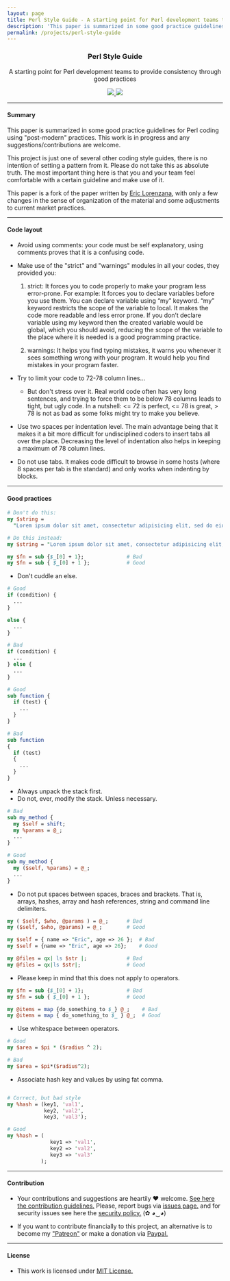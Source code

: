 ```yaml
---
layout: page
title: Perl Style Guide - A starting point for Perl development teams to provide consistency through good practices
description: 'This paper is summarized in some good practice guidelines for Perl coding using "post-modern" practices. This work is in progress and any suggestions/contributions are welcome. This project is just one of several other coding style guides, there is no intention of setting a pattern from it. Please do not take this as absolute truth. The most important thing here is that you and your team feel comfortable with a certain guideline and make use of it.'
permalink: /projects/perl-style-guide
---
```


<p align="center">
  <h3 align="center">Perl Style Guide</h3>
  <p align="center">A starting point for Perl development teams to provide consistency through good practices</p>
  <p align="center">
    <a href="/LICENSE.md">
      <img src="https://img.shields.io/badge/license-MIT-blue.svg">
    </a>
    <a href="https://github.com/htrgouvea/perl-style-guide/releases">
      <img src="https://img.shields.io/badge/version-0.1.7-blue.svg">
    </a>
  </p>
</p>

---

#### Summary

This paper is summarized in some good practice guidelines for Perl coding using "post-modern" practices. This work is in progress and any suggestions/contributions are welcome.

This project is just one of several other coding style guides, there is no intention of setting a pattern from it. Please do not take this as absolute truth. The most important thing here is that you and your team feel comfortable with a certain guideline and make use of it.

This paper is a fork of the paper written by [Eric Lorenzana](https://github.com/chusqui/perl-style-guide), with only a few changes in the sense of organization of the material and some adjustments to current market practices. 

---

#### Code layout

- Avoid using comments: your code must be self explanatory, using comments proves that it is a confusing code.

- Make use of the "strict" and "warnings" modules in all your codes, they provided you:
    1. strict: It forces you to code properly to make your program less error-prone. For example: It forces you to declare variables before you use them. You can declare variable using “my” keyword. “my” keyword restricts the scope of the variable to local. It makes the code more readable and less error prone. If you don’t declare variable using my keyword then the created variable would be global, which you should avoid, reducing the scope of the variable to the place where it is needed is a good programming practice.

    2. warnings: It helps you find typing mistakes, it warns you whenever it sees something wrong with your program. It would help you find mistakes in your program faster.


- Try to limit your code to 72-78 column lines...
  - But don't stress over it. Real world code often has very long sentences, and trying to force them to be below 78 columns leads to tight, but ugly code. In a nutshell: <= 72 is perfect, <= 78 is great, > 78 is not as bad as some folks might try to make you believe.
  
- Use two spaces per indentation level. The main advantage being that it makes it a bit more difficult for undisciplined coders to insert tabs all over the place. Decreasing the level of indentation also helps in keeping a maximum of 78 column lines.

- Do not use tabs. It makes code difficult to browse in some hosts (where 8 spaces per tab is the standard) and only works when indenting by blocks.

---
  
#### Good practices  

```perl
# Don't do this:
my $string =
  "Lorem ipsum dolor sit amet, consectetur adipisicing elit, sed do eiusmod tempor aliqua.";

# Do this instead:
my $string = "Lorem ipsum dolor sit amet, consectetur adipisicing elit, sed do eiusmod tempor aliqua."

my $fn = sub {$_[0] + 1};              # Bad
my $fn = sub { $_[0] + 1 };            # Good
```

* Don't cuddle an else.

```perl
# Good
if (condition) {
  ...
}

else {
  ...
}

# Bad
if (condition) {
  ...
} else {
  ...
}
```

```perl
# Good
sub function {
  if (test) {
    ...
  }
}

# Bad
sub function
{
  if (test)
  {
    ...
  }
}
```

- Always unpack the stack first.
- Do not, ever, modify the stack. Unless necessary.

```perl
# Bad
sub my_method {
  my $self = shift;
  my %params = @_;
  ...
}

# Good
sub my_method {
  my ($self, %params) = @_;
  ...
}
```

- Do not put spaces between spaces, braces and brackets. That is, arrays, hashes, array and hash references, string and command line delimiters.

```perl
my ( $self, $who, @params ) = @_;      # Bad
my ($self, $who, @params) = @_;        # Good

my $self = { name => "Eric", age => 26 };  # Bad
my $self = {name => "Eric", age => 26};    # Good

my @files = qx| ls $str |;             # Bad
my @files = qx|ls $str|;               # Good
```

- Please keep in mind that this does not apply to operators.

```perl
my $fn = sub {$_[0] + 1};              # Bad
my $fn = sub { $_[0] + 1 };            # Good

my @items = map {do_something_to $_} @_;    # Bad
my @items = map { do_something_to $_ } @_;  # Good
```

- Use whitespace between operators.

```perl
# Good
my $area = $pi * ($radius ^ 2);

# Bad
my $area = $pi*($radius^2);
```

- Associate hash key and values by using fat comma.

```perl

# Correct, but bad style
my %hash = (key1, 'val1',
            key2, 'val2',
            key3, 'val3');

# Good
my %hash = (
              key1 => 'val1',
              key2 => 'val2',
              key3 => 'val3'
           );
```

---

#### Contribution

- Your contributions and suggestions are heartily ♥ welcome. [See here the contribution guidelines.](https://github.com/htrgouvea/perl-style-guide/blob/master/.github/CONTRIBUTING.md) Please, report bugs via [issues page.](https://github.com/htrgouvea/perl-style-guide/issues)  and for security issues see here the [security policy.](https://github.com/htrgouvea/perl-style-guide/blob/master/SECURITY.md) (✿ ◕‿◕) 

- If you want to contribute financially to this project, an alternative is to become my ["Patreon"](https://patreon.com/hgouvea) or make a donation via [Paypal.](https://www.paypal.com/donate?hosted_button_id=4283L7ZNWN3M6)

---

#### License

- This work is licensed under [MIT License.](https://github.com/htrgouvea/perl-style-guide/blob/master/LICENSE.md)